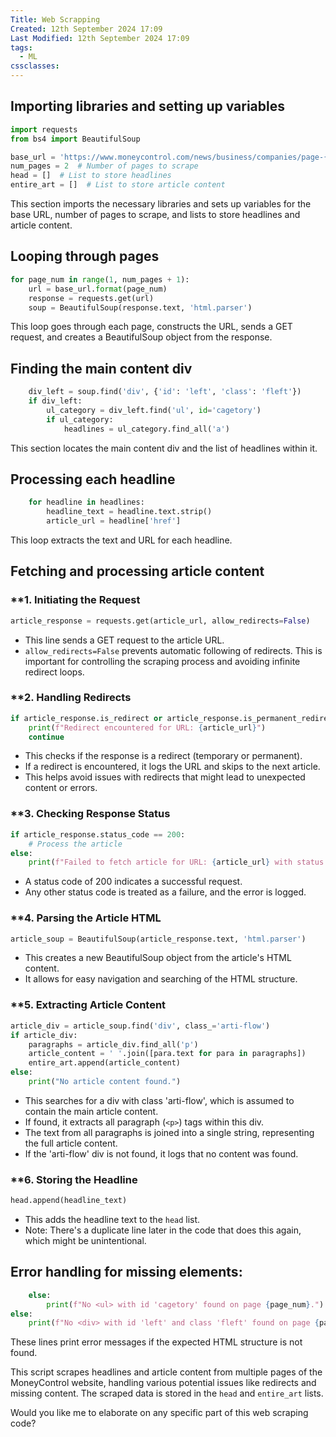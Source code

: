 ```yaml
---
Title: Web Scrapping
Created: 12th September 2024 17:09
Last Modified: 12th September 2024 17:09
tags:
  - ML
cssclasses:
---
```

## Importing libraries and setting up variables

```python
import requests
from bs4 import BeautifulSoup

base_url = 'https://www.moneycontrol.com/news/business/companies/page-{}/'
num_pages = 2  # Number of pages to scrape
head = []  # List to store headlines
entire_art = []  # List to store article content
```
This section imports the necessary libraries and sets up variables for the base URL, number of pages to scrape, and lists to store headlines and article content.

## Looping through pages

```python
for page_num in range(1, num_pages + 1):
    url = base_url.format(page_num)
    response = requests.get(url)
    soup = BeautifulSoup(response.text, 'html.parser')
```
This loop goes through each page, constructs the URL, sends a GET request, and creates a BeautifulSoup object from the response.

## Finding the main content div

```python
    div_left = soup.find('div', {'id': 'left', 'class': 'fleft'})
    if div_left:
        ul_category = div_left.find('ul', id='cagetory')
        if ul_category:
            headlines = ul_category.find_all('a')
```
This section locates the main content div and the list of headlines within it.

## Processing each headline
```python
    for headline in headlines:
        headline_text = headline.text.strip()
        article_url = headline['href']
```
This loop extracts the text and URL for each headline.

## Fetching and processing article content

### **1. Initiating the Request

```python
article_response = requests.get(article_url, allow_redirects=False)
```

- This line sends a GET request to the article URL.
- `allow_redirects=False` prevents automatic following of redirects. This is important for controlling the scraping process and avoiding infinite redirect loops.

### **2. Handling Redirects

```python
if article_response.is_redirect or article_response.is_permanent_redirect:
    print(f"Redirect encountered for URL: {article_url}")
    continue
```

- This checks if the response is a redirect (temporary or permanent).
- If a redirect is encountered, it logs the URL and skips to the next article.
- This helps avoid issues with redirects that might lead to unexpected content or errors.

### **3. Checking Response Status

```python
if article_response.status_code == 200:
    # Process the article
else:
    print(f"Failed to fetch article for URL: {article_url} with status code {article_response.status_code}")
```

- A status code of 200 indicates a successful request.
- Any other status code is treated as a failure, and the error is logged.

### **4. Parsing the Article HTML

```python
article_soup = BeautifulSoup(article_response.text, 'html.parser')
```

- This creates a new BeautifulSoup object from the article's HTML content.
- It allows for easy navigation and searching of the HTML structure.

### **5. Extracting Article Content

```python
article_div = article_soup.find('div', class_='arti-flow')
if article_div:
    paragraphs = article_div.find_all('p')
    article_content = ' '.join([para.text for para in paragraphs])
    entire_art.append(article_content)
else:
    print("No article content found.")
```

- This searches for a div with class 'arti-flow', which is assumed to contain the main article content.
- If found, it extracts all paragraph (`<p>`) tags within this div.
- The text from all paragraphs is joined into a single string, representing the full article content.
- If the 'arti-flow' div is not found, it logs that no content was found.

### **6. Storing the Headline

```python
head.append(headline_text)
```

- This adds the headline text to the `head` list.
- Note: There's a duplicate line later in the code that does this again, which might be unintentional.

## Error handling for missing elements:
```python
    else:
        print(f"No <ul> with id 'cagetory' found on page {page_num}.")
else:
    print(f"No <div> with id 'left' and class 'fleft' found on page {page_num}.")
```
These lines print error messages if the expected HTML structure is not found.

This script scrapes headlines and article content from multiple pages of the MoneyControl website, handling various potential issues like redirects and missing content. The scraped data is stored in the `head` and `entire_art` lists.

Would you like me to elaborate on any specific part of this web scraping code?
